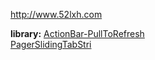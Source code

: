 http://www.52lxh.com

**library:**
    [ActionBar-PullToRefresh](https://github.com/chrisbanes/ActionBar-PullToRefresh "GitHub")   
    [PagerSlidingTabStri](https://github.com/astuetz/PagerSlidingTabStrip "GitHub")
